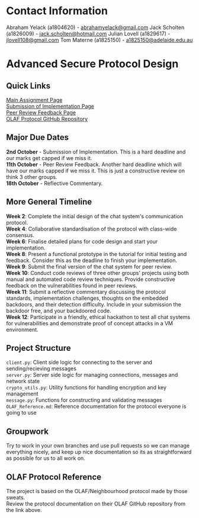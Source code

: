 # Contact Information
Abraham Yelack (a1804620) - abrahamyelack@gmail.com
Jack Scholten (a1826009) - jack.scholten@hotmail.com
Julian Lovell (a1829617) - jlovell108@gmail.com 
Tom Materne (a1825150) - a1825150@adelaide.edu.au

# Advanced Secure Protocol Design
## Quick Links
[Main Assignment Page](https://myuni.adelaide.edu.au/courses/95573/assignments/397468)  
[Submission of Implementation Page](https://myuni.adelaide.edu.au/courses/95573/assignments/397475)  
[Peer Review Feedback Page](https://myuni.adelaide.edu.au/courses/95573/assignments/397470)  
[OLAF Protocol GitHub Repository](https://github.com/xvk-64/2024-secure-programming-protocol)  

## Major Due Dates
**2nd October** - Submission of Implementation. This is a hard deadline and our marks get capped if we miss it.  
**11th October** - Peer Review Feedback. Another hard deadline which will have our marks capped if we miss it. This is just a constructive review on  think 3 other groups.  
**18th October** - Reflective Commentary.  

## More General Timeline
**Week 2**: Complete the initial design of the chat system's communication protocol.  
**Week 4**: Collaborative standardisation of the protocol with class-wide consensus.  
**Week 6**: Finalise detailed plans for code design and start your implementation.  
**Week 8**: Present a functional prototype in the tutorial for initial testing and feedback.  Consider this as the deadline to finish your implementation.  
**Week 9**: Submit the final version of the chat system for peer review.  
**Week 10**: Conduct code reviews of three other groups' projects using both manual and automated code review techniques. Provide constructive feedback on the vulnerabilities found in peer reviews.  
**Week 11**: Submit a reflective commentary discussing the protocol standards, implementation challenges, thoughts on the embedded backdoors, and their detection difficulty. Include in your submission the backdoor free, and your backdoored code.  
**Week 12**: Participate in a friendly, ethical hackathon to test all chat systems for vulnerabilities and demonstrate proof of concept attacks in a VM environment.  

## Project Structure
`client.py`: Client side logic for connecting to the server and sending/recieving messages  
`server.py`: Server side logic for managing connections, messages and network state  
`crypto_utils.py`: Utility functions for handling encryption and key management  
`message.py`: Functions for constructing and validating messages  
`OLAF_Reference.md`: Reference documentation for the protocol everyone is going to use  

## Groupwork
Try to work in your own branches and use pull requests so we can manage everything nicely, and keep up nice documentation so its as straightforward as possible for us to all work on.

## OLAF Protocol Reference
The project is based on the OLAF/Neighbourhood protocol made by those sweats.  
Review the protocol documentation on their OLAF GitHub repository from the link above.


